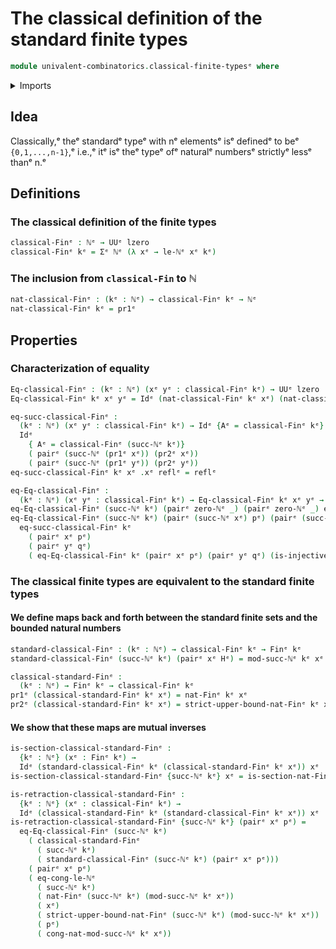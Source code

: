 # The classical definition of the standard finite types

```agda
module univalent-combinatorics.classical-finite-typesᵉ where
```

<details><summary>Imports</summary>

```agda
open import elementary-number-theory.congruence-natural-numbersᵉ
open import elementary-number-theory.modular-arithmetic-standard-finite-typesᵉ
open import elementary-number-theory.natural-numbersᵉ
open import elementary-number-theory.strict-inequality-natural-numbersᵉ

open import foundation.dependent-pair-typesᵉ
open import foundation.identity-typesᵉ
open import foundation.universe-levelsᵉ

open import univalent-combinatorics.standard-finite-typesᵉ
```

</details>

## Idea

Classically,ᵉ theᵉ standardᵉ typeᵉ with nᵉ elementsᵉ isᵉ definedᵉ to beᵉ `{0,1,...,n-1}`,ᵉ
i.e.,ᵉ itᵉ isᵉ theᵉ typeᵉ ofᵉ naturalᵉ numbersᵉ strictlyᵉ lessᵉ thanᵉ n.ᵉ

## Definitions

### The classical definition of the finite types

```agda
classical-Finᵉ : ℕᵉ → UUᵉ lzero
classical-Finᵉ kᵉ = Σᵉ ℕᵉ (λ xᵉ → le-ℕᵉ xᵉ kᵉ)
```

### The inclusion from `classical-Fin` to ℕ

```agda
nat-classical-Finᵉ : (kᵉ : ℕᵉ) → classical-Finᵉ kᵉ → ℕᵉ
nat-classical-Finᵉ kᵉ = pr1ᵉ
```

## Properties

### Characterization of equality

```agda
Eq-classical-Finᵉ : (kᵉ : ℕᵉ) (xᵉ yᵉ : classical-Finᵉ kᵉ) → UUᵉ lzero
Eq-classical-Finᵉ kᵉ xᵉ yᵉ = Idᵉ (nat-classical-Finᵉ kᵉ xᵉ) (nat-classical-Finᵉ kᵉ yᵉ)

eq-succ-classical-Finᵉ :
  (kᵉ : ℕᵉ) (xᵉ yᵉ : classical-Finᵉ kᵉ) → Idᵉ {Aᵉ = classical-Finᵉ kᵉ} xᵉ yᵉ →
  Idᵉ
    { Aᵉ = classical-Finᵉ (succ-ℕᵉ kᵉ)}
    ( pairᵉ (succ-ℕᵉ (pr1ᵉ xᵉ)) (pr2ᵉ xᵉ))
    ( pairᵉ (succ-ℕᵉ (pr1ᵉ yᵉ)) (pr2ᵉ yᵉ))
eq-succ-classical-Finᵉ kᵉ xᵉ .xᵉ reflᵉ = reflᵉ

eq-Eq-classical-Finᵉ :
  (kᵉ : ℕᵉ) (xᵉ yᵉ : classical-Finᵉ kᵉ) → Eq-classical-Finᵉ kᵉ xᵉ yᵉ → Idᵉ xᵉ yᵉ
eq-Eq-classical-Finᵉ (succ-ℕᵉ kᵉ) (pairᵉ zero-ℕᵉ _) (pairᵉ zero-ℕᵉ _) eᵉ = reflᵉ
eq-Eq-classical-Finᵉ (succ-ℕᵉ kᵉ) (pairᵉ (succ-ℕᵉ xᵉ) pᵉ) (pairᵉ (succ-ℕᵉ yᵉ) qᵉ) eᵉ =
  eq-succ-classical-Finᵉ kᵉ
    ( pairᵉ xᵉ pᵉ)
    ( pairᵉ yᵉ qᵉ)
    ( eq-Eq-classical-Finᵉ kᵉ (pairᵉ xᵉ pᵉ) (pairᵉ yᵉ qᵉ) (is-injective-succ-ℕᵉ eᵉ))
```

### The classical finite types are equivalent to the standard finite types

#### We define maps back and forth between the standard finite sets and the bounded natural numbers

```agda
standard-classical-Finᵉ : (kᵉ : ℕᵉ) → classical-Finᵉ kᵉ → Finᵉ kᵉ
standard-classical-Finᵉ (succ-ℕᵉ kᵉ) (pairᵉ xᵉ Hᵉ) = mod-succ-ℕᵉ kᵉ xᵉ

classical-standard-Finᵉ :
  (kᵉ : ℕᵉ) → Finᵉ kᵉ → classical-Finᵉ kᵉ
pr1ᵉ (classical-standard-Finᵉ kᵉ xᵉ) = nat-Finᵉ kᵉ xᵉ
pr2ᵉ (classical-standard-Finᵉ kᵉ xᵉ) = strict-upper-bound-nat-Finᵉ kᵉ xᵉ
```

#### We show that these maps are mutual inverses

```agda
is-section-classical-standard-Finᵉ :
  {kᵉ : ℕᵉ} (xᵉ : Finᵉ kᵉ) →
  Idᵉ (standard-classical-Finᵉ kᵉ (classical-standard-Finᵉ kᵉ xᵉ)) xᵉ
is-section-classical-standard-Finᵉ {succ-ℕᵉ kᵉ} xᵉ = is-section-nat-Finᵉ kᵉ xᵉ

is-retraction-classical-standard-Finᵉ :
  {kᵉ : ℕᵉ} (xᵉ : classical-Finᵉ kᵉ) →
  Idᵉ (classical-standard-Finᵉ kᵉ (standard-classical-Finᵉ kᵉ xᵉ)) xᵉ
is-retraction-classical-standard-Finᵉ {succ-ℕᵉ kᵉ} (pairᵉ xᵉ pᵉ) =
  eq-Eq-classical-Finᵉ (succ-ℕᵉ kᵉ)
    ( classical-standard-Finᵉ
      ( succ-ℕᵉ kᵉ)
      ( standard-classical-Finᵉ (succ-ℕᵉ kᵉ) (pairᵉ xᵉ pᵉ)))
    ( pairᵉ xᵉ pᵉ)
    ( eq-cong-le-ℕᵉ
      ( succ-ℕᵉ kᵉ)
      ( nat-Finᵉ (succ-ℕᵉ kᵉ) (mod-succ-ℕᵉ kᵉ xᵉ))
      ( xᵉ)
      ( strict-upper-bound-nat-Finᵉ (succ-ℕᵉ kᵉ) (mod-succ-ℕᵉ kᵉ xᵉ))
      ( pᵉ)
      ( cong-nat-mod-succ-ℕᵉ kᵉ xᵉ))
```